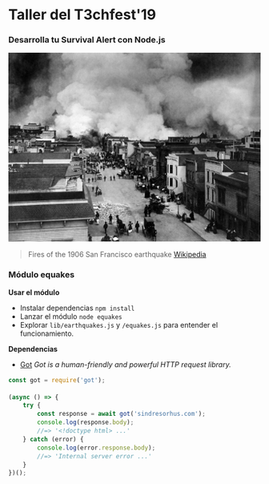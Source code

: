 # Taller del T3chfest'19
### Desarrolla tu Survival Alert con Node.js


![img](OTROS/Sfearthquake3b.jpg)

> Fires of the 1906 San Francisco earthquake [Wikipedia](https://en.wikipedia.org/wiki/Earthquake)

### Módulo equakes

**Usar el módulo**
- Instalar dependencias `npm install`
- Lanzar el módulo `node equakes`
- Explorar `lib/earthquakes.js` y `/equakes.js` para entender el funcionamiento.

**Dependencias**
- [Got](https://www.npmjs.com/package/got) *Got is a human-friendly and powerful HTTP request library.*
```js
const got = require('got');
 
(async () => {
    try {
        const response = await got('sindresorhus.com');
        console.log(response.body);
        //=> '<!doctype html> ...'
    } catch (error) {
        console.log(error.response.body);
        //=> 'Internal server error ...'
    }
})();
```